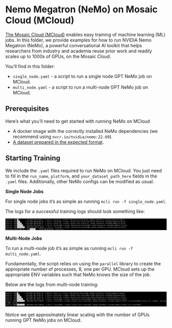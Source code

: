 # Nemo Megatron (NeMo) on Mosaic Cloud (MCloud)

[The Mosaic Cloud (MCloud)](https://www.mosaicml.com/blog/mosaicml-cloud-demo) enables easy training of machine learning (ML) jobs. In this folder, we provide examples for how to run NVIDIA Nemo Megatron (NeMo), a powerful conversational AI toolkit that helps researchers from industry and academia reuse prior work and readily scales up to 1000s of GPUs, on the Mosaic Cloud.

You’ll find in this folder:

-   `single_node.yaml` - a script to run a single node GPT NeMo job on MCloud.
-   `multi_node.yaml` - a script to run a multi-node GPT NeMo job on MCloud.

## Prerequisites

Here’s what you’ll need to get started with running NeMo on MCloud

-   A docker image with the correctly installed NeMo dependencies (we recommend using `nvcr.io/nvidia/nemo:22.09`).
-   [A dataset prepared in the expected format](https://docs.nvidia.com/deeplearning/nemo/user-guide/docs/en/stable/nlp/nemo_megatron/gpt/gpt_training.html#data-download-pre-processing).

## Starting Training
We include the `.yaml` files required to run NeMo on MCloud. You just need to fill in the `run_name`, `platform`, and `your_dataset_path_here` fields in the `.yaml` files. Additionally, other NeMo configs can be modified as usual.

********************************Single Node Jobs********************************

For single node jobs it’s as simple as running `mcli run -f single_node.yaml`.

The logs for a successful training logs should look something like:

<picture>
  <source media="(prefers-color-scheme: dark)" srcset="./assets/single_node.png">
  <img alt="Logs from single node NeMo trianing." src="./assets/single_node.png">
</picture>

************Multi-Node Jobs************

To run a multi-node job it’s as simple as running `mcli run -f multi_node.yaml`.

Fundamentally, the script relies on using the `parallel` library to create the appropriate number of processes, 8, one per GPU. MCloud sets up the appropriate ENV variables such that NeMo knows the size of the job. 

Below are the logs from multi-node training:

<picture>
  <source media="(prefers-color-scheme: dark)" srcset="./assets/multi_node.png">
  <img alt="Logs from multi node NeMo trianing." src="./assets/multi_node.png">
</picture>

Notice we get approximately linear scaling with the number of GPUs running GPT NeMo jobs on MCloud.
